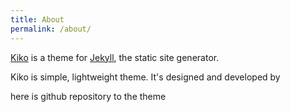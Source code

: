 ```yaml
---
title: About
permalink: /about/
---
```


<p class="lead"><a href="http://github.com/gfjaru/Kiko">Kiko</a> is a theme for <a href="http://jekyllrb.com">Jekyll</a>, the static site generator.</p>

<p>Kiko is simple, lightweight theme. It's designed and developed by <https://twitter.com/gfjaru>
</p>
<p> here is github repository to the theme
</p>

